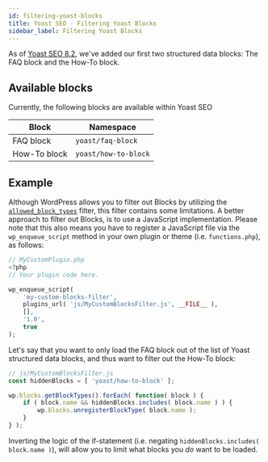 ```yaml
---
id: filtering-yoast-blocks
title: Yoast SEO - Filtering Yoast Blocks
sidebar_label: Filtering Yoast Blocks
---
```

As of [Yoast SEO 8.2](https://yoast.com/yoast-seo-8-2/), we've added our first two structured data blocks: The FAQ block and the How-To block.

## Available blocks

Currently, the following blocks are available within Yoast SEO

| Block | Namespace |
| ----- | --------- |
| FAQ block| `yoast/faq-block` |
| How-To block| `yoast/how-to-block` |

## Example
Although WordPress allows you to filter out Blocks by utilizing the [`allowed_block_types`](https://developer.wordpress.org/reference/hooks/allowed_block_types/) filter, this filter contains some limitations.
A better approach to filter out Blocks, is to use a JavaScript implementation. Please note that this also means you have to register a JavaScript file via the `wp_enqueue_script` method in your own plugin or theme (i.e. `functions.php`), as follows:

```php
// MyCustomPlugin.php
<?php
// Your plugin code here.

wp_enqueue_script( 
	'my-custom-blocks-filter', 
	plugins_url( 'js/MyCustomBlocksFilter.js', __FILE__ ), 
	[], 
	'1.0', 
	true 
);
```

Let's say that you want to only load the FAQ block out of the list of Yoast structured data blocks, and thus want to filter out the How-To block:

```js
// js/MyCustomBlocksFilter.js
const hiddenBlocks = [ 'yoast/how-to-block' ];

wp.blocks.getBlockTypes().forEach( function( block ) {
	if ( block.name && hiddenBlocks.includes( block.name ) ) {
		wp.blocks.unregisterBlockType( block.name );
	}
} );
```

Inverting the logic of the if-statement (i.e. negating `hiddenBlocks.includes( block.name )`), will allow you to limit what blocks you _do_ want to be loaded.
